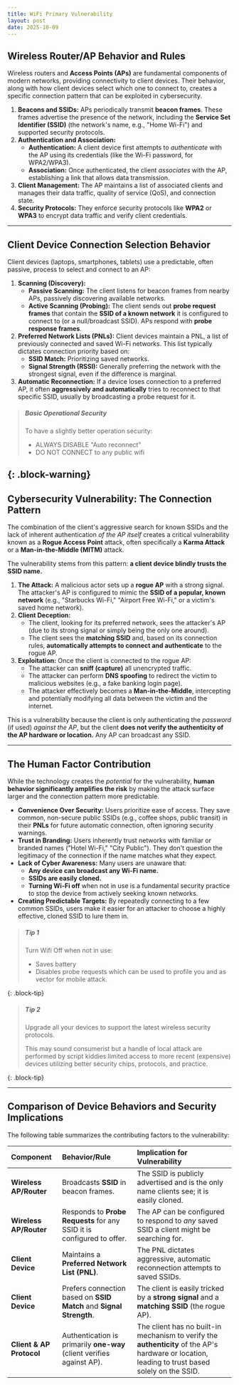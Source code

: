 ```yaml
---
title: WiFi Primary Vulnerability
layout: post
date: 2025-10-09
---
```


## Wireless Router/AP Behavior and Rules

Wireless routers and **Access Points (APs)** are fundamental components of modern networks, providing connectivity to client devices. Their behavior, along with how client devices select which one to connect to, creates a specific connection pattern that can be exploited in cybersecurity.

1.  **Beacons and SSIDs:** APs periodically transmit **beacon frames**. These frames advertise the presence of the network, including the **Service Set Identifier (SSID)** (the network's name, e.g., "Home Wi-Fi") and supported security protocols.
2.  **Authentication and Association:**
    * **Authentication:** A client device first attempts to *authenticate* with the AP using its credentials (like the Wi-Fi password, for WPA2/WPA3).
    * **Association:** Once authenticated, the client *associates* with the AP, establishing a link that allows data transmission.
3.  **Client Management:** The AP maintains a list of associated clients and manages their data traffic, quality of service (QoS), and connection state.
4.  **Security Protocols:** They enforce security protocols like **WPA2** or **WPA3** to encrypt data traffic and verify client credentials.

---

## Client Device Connection Selection Behavior

Client devices (laptops, smartphones, tablets) use a predictable, often passive, process to select and connect to an AP:

1.  **Scanning (Discovery):**
    * **Passive Scanning:** The client listens for beacon frames from nearby APs, passively discovering available networks.
    * **Active Scanning (Probing):** The client sends out **probe request frames** that contain the **SSID of a known network** it is configured to connect to (or a null/broadcast SSID). APs respond with **probe response frames**.
2.  **Preferred Network Lists (PNLs):** Client devices maintain a PNL, a list of previously connected and saved Wi-Fi networks. This list typically dictates connection priority based on:
    * **SSID Match:** Prioritizing saved networks.
    * **Signal Strength (RSSI):** Generally preferring the network with the strongest signal, even if the difference is marginal.
3.  **Automatic Reconnection:** If a device loses connection to a preferred AP, it often **aggressively and automatically** tries to reconnect to that specific SSID, usually by broadcasting a probe request for it.


> ##### Basic Operational Security
> 
> To have a slightly better operation security: 
>
> - ALWAYS DISABLE "Auto reconnect"
> - DO NOT CONNECT to any public wifi
> 
{: .block-warning}
---

## Cybersecurity Vulnerability: The Connection Pattern

The combination of the client's aggressive search for known SSIDs and the lack of inherent authentication *of the AP itself* creates a critical vulnerability known as a **Rogue Access Point** attack, often specifically a **Karma Attack** or a **Man-in-the-Middle (MITM)** attack.

The vulnerability stems from this pattern: **a client device blindly trusts the SSID name.**

1.  **The Attack:** A malicious actor sets up a **rogue AP** with a strong signal. The attacker's AP is configured to mimic the **SSID of a popular, known network** (e.g., "Starbucks Wi-Fi," "Airport Free Wi-Fi," or a victim's saved home network).
2.  **Client Deception:**
    * The client, looking for its preferred network, sees the attacker's AP (due to its strong signal or simply being the only one around).
    * The client sees the **matching SSID** and, based on its connection rules, **automatically attempts to connect and authenticate** to the rogue AP.
3.  **Exploitation:** Once the client is connected to the rogue AP:
    * The attacker can **sniff (capture)** all unencrypted traffic.
    * The attacker can perform **DNS spoofing** to redirect the victim to malicious websites (e.g., a fake banking login page).
    * The attacker effectively becomes a **Man-in-the-Middle**, intercepting and potentially modifying all data between the victim and the internet. 

This is a vulnerability because the client is only authenticating the *password* (if used) *against the AP*, but the client **does not verify the authenticity of the AP hardware or location.** Any AP can broadcast any SSID.

---

## The Human Factor Contribution

While the technology creates the *potential* for the vulnerability, **human behavior significantly amplifies the risk** by making the attack surface larger and the connection pattern more predictable.

* **Convenience Over Security:** Users prioritize ease of access. They save common, non-secure public SSIDs (e.g., coffee shops, public transit) in their **PNLs** for future automatic connection, often ignoring security warnings.
* **Trust in Branding:** Users inherently trust networks with familiar or branded names ("Hotel Wi-Fi," "City Public"). They don't question the legitimacy of the connection if the name matches what they expect.
* **Lack of Cyber Awareness:** Many users are unaware that:
    * **Any device can broadcast any Wi-Fi name.**
    * **SSIDs are easily cloned.**
    * **Turning Wi-Fi off** when not in use is a fundamental security practice to stop the device from actively seeking known networks.
* **Creating Predictable Targets:** By repeatedly connecting to a few common SSIDs, users make it easier for an attacker to choose a highly effective, cloned SSID to lure them in.

> ##### Tip 1
> 
> Turn Wifi Off when not in use:
>
> - Saves battery
> - Disables probe requests which can be used to profile you and as vector for mobile attack.
>
{: .block-tip}

> ##### Tip 2
> 
> Upgrade all your devices to support the latest wireless security protocols.
>
> This may sound consumerist but a handle of local attack are performed by script kiddies limited access to more recent (expensive) devices utilizing better security chips, protocols, and practice.
>  
{: .block-tip}

---

## Comparison of Device Behaviors and Security Implications

The following table summarizes the contributing factors to the vulnerability:

| Component | Behavior/Rule | Implication for Vulnerability |
| :--- | :--- | :--- |
| **Wireless AP/Router** | Broadcasts **SSID** in beacon frames. | The SSID is publicly advertised and is the only name clients see; it is easily cloned. |
| **Wireless AP/Router** | Responds to **Probe Requests** for any SSID it is configured to offer. | The AP can be configured to respond to *any* saved SSID a client might be searching for. |
| **Client Device** | Maintains a **Preferred Network List (PNL)**. | The PNL dictates aggressive, automatic reconnection attempts to saved SSIDs. |
| **Client Device** | Prefers connection based on **SSID Match** and **Signal Strength**. | The client is easily tricked by a **strong signal** and a **matching SSID** (the rogue AP). |
| **Client & AP Protocol** | Authentication is primarily **one-way** (client verifies against AP). | The client has no built-in mechanism to verify the **authenticity** of the AP's hardware or location, leading to trust based solely on the SSID. |


